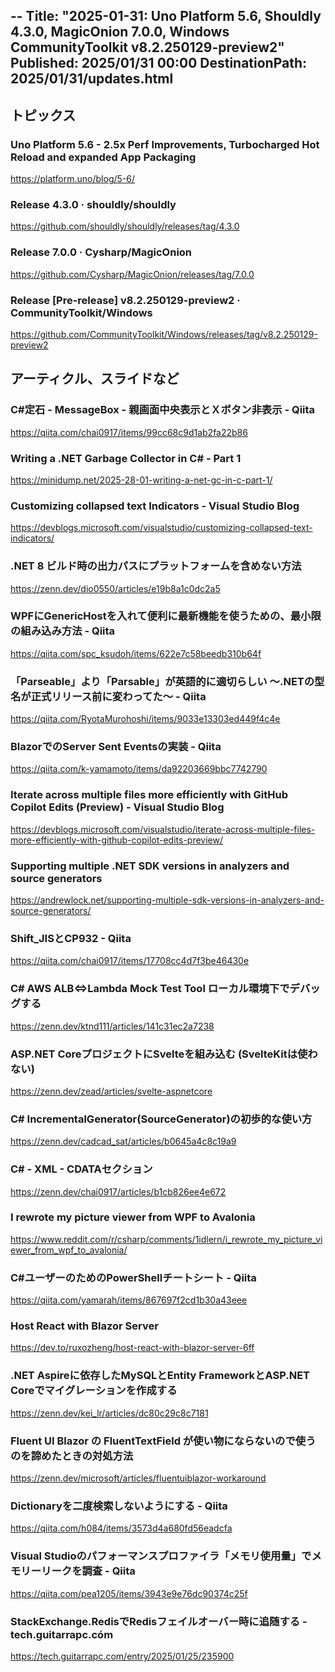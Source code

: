--
Title: "2025-01-31: Uno Platform 5.6, Shouldly 4.3.0, MagicOnion 7.0.0, Windows CommunityToolkit v8.2.250129-preview2"
Published: 2025/01/31 00:00
DestinationPath: 2025/01/31/updates.html
---
<!--
# yyyy-MM-dd
## 主なトピックス
## ヘッドライン
## アーティクル、スライドなど
## ライブラリ、リポジトリ、ツールなど
## サイト、ドキュメントなど
### ツイート
## Deep Dive
-->

## トピックス

### Uno Platform 5.6 - 2.5x Perf Improvements, Turbocharged Hot Reload and expanded App Packaging
https://platform.uno/blog/5-6/

### Release 4.3.0 · shouldly/shouldly
https://github.com/shouldly/shouldly/releases/tag/4.3.0

### Release 7.0.0 · Cysharp/MagicOnion
https://github.com/Cysharp/MagicOnion/releases/tag/7.0.0

### Release [Pre-release] v8.2.250129-preview2 · CommunityToolkit/Windows
https://github.com/CommunityToolkit/Windows/releases/tag/v8.2.250129-preview2

## アーティクル、スライドなど
### C#定石 - MessageBox - 親画面中央表示とＸボタン非表示 - Qiita
https://qiita.com/chai0917/items/99cc68c9d1ab2fa22b86

### Writing a .NET Garbage Collector in C# - Part 1
https://minidump.net/2025-28-01-writing-a-net-gc-in-c-part-1/

### Customizing collapsed text Indicators - Visual Studio Blog
https://devblogs.microsoft.com/visualstudio/customizing-collapsed-text-indicators/

### .NET 8 ビルド時の出力パスにプラットフォームを含めない方法
https://zenn.dev/dio0550/articles/e19b8a1c0dc2a5

### WPFにGenericHostを入れて便利に最新機能を使うための、最小限の組み込み方法 - Qiita
https://qiita.com/spc_ksudoh/items/622e7c58beedb310b64f

### 「Parseable」より「Parsable」が英語的に適切らしい 〜.NETの型名が正式リリース前に変わってた〜 - Qiita
https://qiita.com/RyotaMurohoshi/items/9033e13303ed449f4c4e

### BlazorでのServer Sent Eventsの実装 - Qiita
https://qiita.com/k-yamamoto/items/da92203669bbc7742790

### Iterate across multiple files more efficiently with GitHub Copilot Edits (Preview) - Visual Studio Blog
https://devblogs.microsoft.com/visualstudio/iterate-across-multiple-files-more-efficiently-with-github-copilot-edits-preview/

### Supporting multiple .NET SDK versions in analyzers and source generators
https://andrewlock.net/supporting-multiple-sdk-versions-in-analyzers-and-source-generators/

### Shift_JISとCP932 - Qiita
https://qiita.com/chai0917/items/17708cc4d7f3be46430e

### C# AWS ALB⇔Lambda Mock Test Tool ローカル環境下でデバッグする
https://zenn.dev/ktnd111/articles/141c31ec2a7238

### ASP.NET CoreプロジェクトにSvelteを組み込む (SvelteKitは使わない)
https://zenn.dev/zead/articles/svelte-aspnetcore

### C# IncrementalGenerator(SourceGenerator)の初歩的な使い方
https://zenn.dev/cadcad_sat/articles/b0645a4c8c19a9

### C# - XML - CDATAセクション
https://zenn.dev/chai0917/articles/b1cb826ee4e672

### I rewrote my picture viewer from WPF to Avalonia
https://www.reddit.com/r/csharp/comments/1idlern/i_rewrote_my_picture_viewer_from_wpf_to_avalonia/

### C#ユーザーのためのPowerShellチートシート - Qiita
https://qiita.com/yamarah/items/867697f2cd1b30a43eee

### Host React with Blazor Server
https://dev.to/ruxozheng/host-react-with-blazor-server-6ff

### .NET Aspireに依存したMySQLとEntity FrameworkとASP.NET Coreでマイグレーションを作成する
https://zenn.dev/kei_lr/articles/dc80c29c8c7181

### Fluent UI Blazor の FluentTextField が使い物にならないので使うのを諦めたときの対処方法
https://zenn.dev/microsoft/articles/fluentuiblazor-workaround

### Dictionaryを二度検索しないようにする - Qiita
https://qiita.com/h084/items/3573d4a680fd56eadcfa

### Visual Studioのパフォーマンスプロファイラ「メモリ使用量」でメモリーリークを調査 - Qiita
https://qiita.com/pea1205/items/3943e9e76dc90374c25f

### StackExchange.RedisでRedisフェイルオーバー時に追随する - tech.guitarrapc.cóm
https://tech.guitarrapc.com/entry/2025/01/25/235900